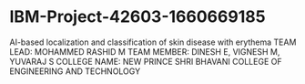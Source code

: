 # IBM-Project-42603-1660669185
AI-based localization and classification of skin disease with erythema
TEAM LEAD: MOHAMMED RASHID M
TEAM MEMBER: DINESH E, VIGNESH M, YUVARAJ S
COLLEGE NAME: NEW PRINCE SHRI BHAVANI COLLEGE OF ENGINEERING AND TECHNOLOGY
